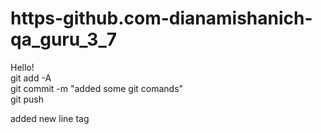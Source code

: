 # https-github.com-dianamishanich-qa_guru_3_7

Hello!<br>
git add -A<br>
git commit -m "added some git comands"<br>
git push<br>

added new line tag
